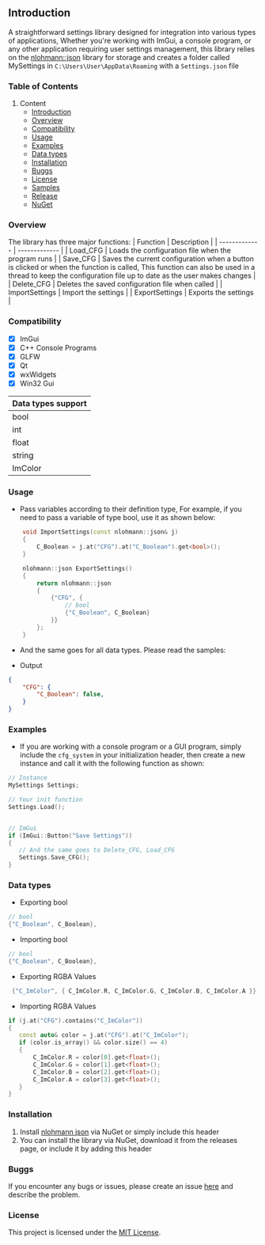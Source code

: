 ## Introduction
A straightforward settings library designed for integration into various types of applications, Whether you're working with ImGui, a console program, or any other application requiring user settings management, this library relies on the [nlohmann::json](https://github.com/nlohmann/json) library for storage and creates a folder called MySettings in `C:\Users\User\AppData\Roaming` with a `Settings.json` file

### Table of Contents
1. Content
     - [Introduction](https://github.com/xidenlz/CFG-Library/tree/main?tab=readme-ov-file#introduction)
     - [Overview](https://github.com/xidenlz/CFG-Library/tree/main?tab=readme-ov-file#overview)
     - [Compatibility](https://github.com/xidenlz/CFG-Library/tree/main?tab=readme-ov-file#compatibility)
     - [Usage](https://github.com/xidenlz/CFG-Library/tree/main?tab=readme-ov-file#usage)
     - [Examples](https://github.com/xidenlz/CFG-Library/tree/main?tab=readme-ov-file#examples)
     - [Data types](https://github.com/xidenlz/CFG-Library/tree/main?tab=readme-ov-file#data-types)
     - [Installation](https://github.com/xidenlz/CFG-Library/tree/main?tab=readme-ov-file#installation)
     - [Buggs](https://github.com/xidenlz/CFG-Library/tree/main?tab=readme-ov-file#buggs)
     - [License](https://github.com/xidenlz/CFG-Library/blob/main/LICENSE)
     - [Samples]()
     - [Release]()
     - [NuGet]()



### Overview
The library has three major functions:
| Function  | Description |
| ------------- | ------------- |
| Load_CFG | Loads the configuration file when the program runs  |
| Save_CFG  |  Saves the current configuration when a button is clicked or when the function is called, This function can also be used in a thread to keep the configuration file up to date as the user makes changes  |
| Delete_CFG  | Deletes the saved configuration file when called  |
| ImportSettings  | Import the settings  |
| ExportSettings  | Exports the settings   |


### Compatibility 
- [x] ImGui                          
- [x] C++ Console Programs
- [x] GLFW
- [x] Qt 
- [x] wxWidgets
- [x] Win32 Gui

| **Data types support** |
| :---         |
| bool   |
| int   |
| float   |
| string   |
| ImColor   |


### Usage 
- Pass variables according to their definition type, For example, if you need to pass a variable of type bool, use it as shown below:
```cpp
    void ImportSettings(const nlohmann::json& j)
    {
        C_Boolean = j.at("CFG").at("C_Boolean").get<bool>(); 
    }

    nlohmann::json ExportSettings()
    {
        return nlohmann::json
        {
            {"CFG", {
                // bool 
                {"C_Boolean", C_Boolean}
            }}
        };
    }
```


- And the same goes for all data types. Please read the samples:

- Output
```json
{
    "CFG": {
        "C_Boolean": false,
    }
}
```
### Examples 
- If you are working with a console program or a GUI program, simply include the `cfg_system` in your initialization header, then create a new instance and call it with the following function as shown:
```cpp
// Instance
MySettings Settings;

// Your init function
Settings.Load();


// ImGui
if (ImGui::Button("Save Settings"))
{
   // And the same goes to Delete_CFG, Load_CFG
   Settings.Save_CFG();
}
```
### Data types 
- Exporting bool
```cpp
// bool 
{"C_Boolean", C_Boolean},
```

- Importing bool 
```cpp
// bool 
{"C_Boolean", C_Boolean},
```

- Exporting RGBA Values
```cpp
 {"C_ImColor", { C_ImColor.R, C_ImColor.G, C_ImColor.B, C_ImColor.A }} 
```

- Importing RGBA Values
 ```cpp
if (j.at("CFG").contains("C_ImColor"))
{
    const auto& color = j.at("CFG").at("C_ImColor");
    if (color.is_array() && color.size() == 4)
    {
        C_ImColor.R = color[0].get<float>();
        C_ImColor.G = color[1].get<float>();
        C_ImColor.B = color[2].get<float>();
        C_ImColor.A = color[3].get<float>();
    }
}
```


### Installation
1. Install [nlohmann json](https://github.com/nlohmann/json) via NuGet or simply include this header
2. You can install the library via NuGet, download it from the releases page, or include it by adding this header


### Buggs
If you encounter any bugs or issues, please create an issue [here](https://github.com/xidenlz/cfg_system/issues/new) and describe the problem.


### License 
This project is licensed under the [MIT License](https://github.com/xidenlz/cfg_system/blob/main/LICENSE).

